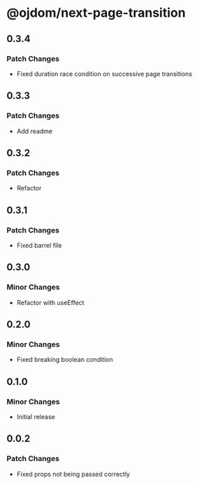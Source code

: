 # @ojdom/next-page-transition

## 0.3.4

### Patch Changes

- Fixed duration race condition on successive page transitions

## 0.3.3

### Patch Changes

- Add readme

## 0.3.2

### Patch Changes

- Refactor

## 0.3.1

### Patch Changes

- Fixed barrel file

## 0.3.0

### Minor Changes

- Refactor with useEffect

## 0.2.0

### Minor Changes

- Fixed breaking boolean condition

## 0.1.0

### Minor Changes

- Initial release

## 0.0.2

### Patch Changes

- Fixed props not being passed correctly
